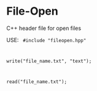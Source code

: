 # File-Open
C++ header file for open files

USE:
<code>
#include "fileopen.hpp"

write("file_name.txt", "text");

read("file_name.txt");
</code>


